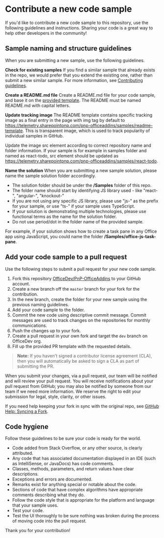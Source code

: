 # Contribute a new code sample

If you'd like to contribute a new code sample to this repository, use the following guidelines and instructions. Sharing your code is a great way to help other developers in the community!

## Sample naming and structure guidelines

When you are submitting a new sample, use the following guidelines.

**Check for existing samples**
If you find a similar sample that already exists in the repo, we would prefer that you extend the existing one, rather than submit a new similar sample. For more information, see [Contributing guidelines](CONTRIBUTING.md).

**Create a README.md file**
Create a README.md file for your code sample, and base it on the [provided template](readme-template.md). The README must be named README.md with capital letters.

**Update tracking image**
The README template contains specific tracking image as a final entry in the page with img tag by default to https://telemetry.sharepointpnp.com/pnp-officeaddins/samples/readme-template. This is transparent image, which is used to track popularity of individual samples in GitHub.

Update the image src element according to correct repository name and folder information. If your sample is for example in samples folder and named as react-todo, src element should be updated as https://telemetry.sharepointpnp.com/pnp-officeaddins/samples/react-todo.

**Name the solution**
When you are submitting a new sample solution, please name the sample solution folder accordingly.
* The solution folder should be under the **/Samples** folder of this repo.
* The folder name should start by identifying JS library used - like "react-", "angular-", "knockout-"
* If you are not using any specific JS library, please use "js-" as the prefix for your sample, or use "ts-" if your sample uses TypeScript.
* If your solution is demonstrating multiple technologies, please use functional terms as the name for the solution folder.
* Do not use period/dot in the folder name of the provided sample.

For example, if your solution shows how to create a task pane in any Office app using JavaScript, you could name the folder **/Samples/office-js-task-pane**.

## Add your code sample to a pull request

Use the following steps to submit a pull request for your new code sample.

1. Fork this repository [OfficeDev/PnP-OfficeAddins](https://github.com/OfficeDev/PnP-OfficeAddins) to your GitHub account.
2. Create a new branch off the `master` branch for your fork for the contribution.
3. In the new branch, create the folder for your new sample using the previous naming guidelines.
4. Add your code sample to the folder.
5. Commit the new code using descriptive commit message. Commit messages are used to track changes on the repositories for monthly communications.
6. Push the changes up to your fork.
7. Create a pull request in your own fork and target the `dev` branch on OfficeDev org.
8. Fill up the provided PR template with the requested details.

> **Note:** If you haven't signed a contributor license agreement (CLA), then you will automatically be asked to sign a CLA as part of submitting the PR.

When you submit your changes, via a pull request, our team will be notified and will review your pull request. You will receive notifications about your pull request from GitHub; you may also be notified by someone from our team if we need more information. We reserve the right to edit your submission for legal, style, clarity, or other issues.

If you need help keeping your fork in sync with the original repo, see [GitHub Help: Syncing a Fork](https://help.github.com/articles/syncing-a-fork/).

## Code hygiene

Follow these guidelines to be sure your code is ready for the world.

* Code added from Stack Overflow, or any other source, is clearly attributed.
* Any code that has associated documentation displayed in an IDE (such as IntelliSense, or JavaDocs) has code comments.
* Classes, methods, parameters, and return values have clear descriptions.
* Exceptions and errors are documented.
* Remarks exist for anything special or notable about the code.
* Sections of code that have complex algorithms have appropriate comments describing what they do.
* Follow the code style that is appropriate for the platform and language that your sample uses.
* Test your code.
* Test the UI thoroughly to be sure nothing was broken during the process of moving code into the pull request.

Thank you for your contribution!
